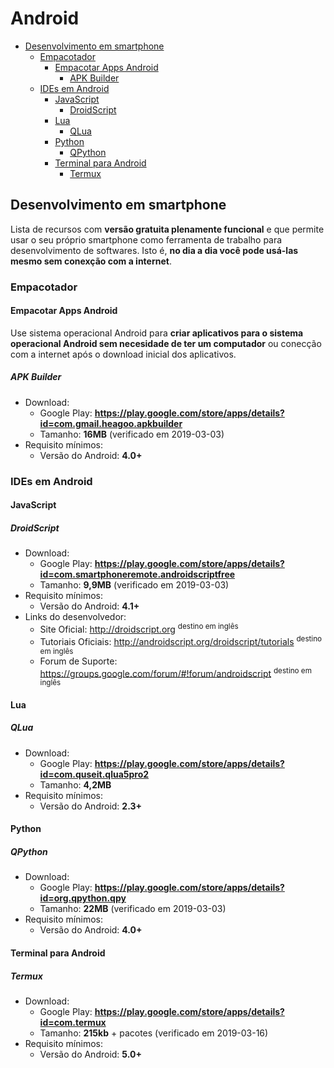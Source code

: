 # Android

<!-- TOC depthFrom:2 depthTo:5 -->

- [Desenvolvimento em smartphone](#desenvolvimento-em-smartphone)
    - [Empacotador](#empacotador)
        - [Empacotar Apps Android](#empacotar-apps-android)
            - [APK Builder](#apk-builder)
    - [IDEs em Android](#ides-em-android)
        - [JavaScript](#javascript)
            - [DroidScript](#droidscript)
        - [Lua](#lua)
            - [QLua](#qlua)
        - [Python](#python)
            - [QPython](#qpython)
        - [Terminal para Android](#terminal-para-android)
            - [Termux](#termux)

<!-- /TOC -->

## Desenvolvimento em smartphone
Lista de recursos com **versão gratuita plenamente funcional** e que permite
usar o seu próprio smartphone como ferramenta de trabalho para desenvolvimento
de softwares. Isto é, **no dia a dia você pode usá-las mesmo sem conexção com a
internet**.

### Empacotador

#### Empacotar Apps Android
Use sistema operacional Android para **criar aplicativos para o sistema
operacional Android sem necesidade de ter um computador** ou conecção com a
internet após o download inicial dos aplicativos.

##### APK Builder
- Download:
  - Google Play: **<https://play.google.com/store/apps/details?id=com.gmail.heagoo.apkbuilder>**
  - Tamanho: **16MB** (verificado em 2019-03-03)
- Requisito mínimos:
  - Versão do Android: **4.0+**

### IDEs em Android

#### JavaScript

##### DroidScript
- Download:
  - Google Play: **<https://play.google.com/store/apps/details?id=com.smartphoneremote.androidscriptfree>**
  - Tamanho: **9,9MB** (verificado em 2019-03-03)
- Requisito mínimos:
  - Versão do Android: **4.1+**
- Links do desenvolvedor:
  - Site Oficial: <http://droidscript.org> <sup>destino em inglês</sup>
  - Tutoriais Oficiais: <http://androidscript.org/droidscript/tutorials> <sup>destino em inglês</sup>
  - Forum de Suporte: <https://groups.google.com/forum/#!forum/androidscript> <sup>destino em inglês</sup>

#### Lua

##### QLua
- Download:
  - Google Play: **<https://play.google.com/store/apps/details?id=com.quseit.qlua5pro2>**
  - Tamanho: **4,2MB**
- Requisito mínimos:
  - Versão do Android: **2.3+**

#### Python

##### QPython
- Download:
  - Google Play: **<https://play.google.com/store/apps/details?id=org.qpython.qpy>**
  - Tamanho: **22MB** (verificado em 2019-03-03)
- Requisito mínimos:
  - Versão do Android: **4.0+**

#### Terminal para Android

##### Termux
- Download:
  - Google Play: **<https://play.google.com/store/apps/details?id=com.termux>**
  - Tamanho: **215kb** + pacotes (verificado em 2019-03-16)
- Requisito mínimos:
  - Versão do Android: **5.0+**